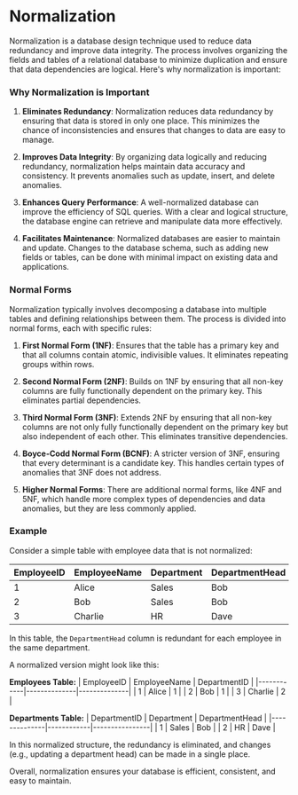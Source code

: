 # Normalization

Normalization is a database design technique used to reduce data redundancy and improve data integrity. The process involves organizing the fields and tables of a relational database to minimize duplication and ensure that data dependencies are logical. Here's why normalization is important:

### Why Normalization is Important
1. **Eliminates Redundancy**: Normalization reduces data redundancy by ensuring that data is stored in only one place. This minimizes the chance of inconsistencies and ensures that changes to data are easy to manage.

2. **Improves Data Integrity**: By organizing data logically and reducing redundancy, normalization helps maintain data accuracy and consistency. It prevents anomalies such as update, insert, and delete anomalies.

3. **Enhances Query Performance**: A well-normalized database can improve the efficiency of SQL queries. With a clear and logical structure, the database engine can retrieve and manipulate data more effectively.

4. **Facilitates Maintenance**: Normalized databases are easier to maintain and update. Changes to the database schema, such as adding new fields or tables, can be done with minimal impact on existing data and applications.

### Normal Forms
Normalization typically involves decomposing a database into multiple tables and defining relationships between them. The process is divided into normal forms, each with specific rules:

1. **First Normal Form (1NF)**: Ensures that the table has a primary key and that all columns contain atomic, indivisible values. It eliminates repeating groups within rows.

2. **Second Normal Form (2NF)**: Builds on 1NF by ensuring that all non-key columns are fully functionally dependent on the primary key. This eliminates partial dependencies.

3. **Third Normal Form (3NF)**: Extends 2NF by ensuring that all non-key columns are not only fully functionally dependent on the primary key but also independent of each other. This eliminates transitive dependencies.

4. **Boyce-Codd Normal Form (BCNF)**: A stricter version of 3NF, ensuring that every determinant is a candidate key. This handles certain types of anomalies that 3NF does not address.

5. **Higher Normal Forms**: There are additional normal forms, like 4NF and 5NF, which handle more complex types of dependencies and data anomalies, but they are less commonly applied.

### Example
Consider a simple table with employee data that is not normalized:

| EmployeeID | EmployeeName | Department | DepartmentHead |
|------------|--------------|------------|----------------|
| 1          | Alice        | Sales      | Bob            |
| 2          | Bob          | Sales      | Bob            |
| 3          | Charlie      | HR         | Dave           |

In this table, the `DepartmentHead` column is redundant for each employee in the same department.

A normalized version might look like this:

**Employees Table:**
| EmployeeID | EmployeeName | DepartmentID |
|------------|--------------|--------------|
| 1          | Alice        | 1            |
| 2          | Bob          | 1            |
| 3          | Charlie      | 2            |

**Departments Table:**
| DepartmentID | Department | DepartmentHead |
|--------------|------------|----------------|
| 1            | Sales      | Bob            |
| 2            | HR         | Dave           |

In this normalized structure, the redundancy is eliminated, and changes (e.g., updating a department head) can be made in a single place.

Overall, normalization ensures your database is efficient, consistent, and easy to maintain.
